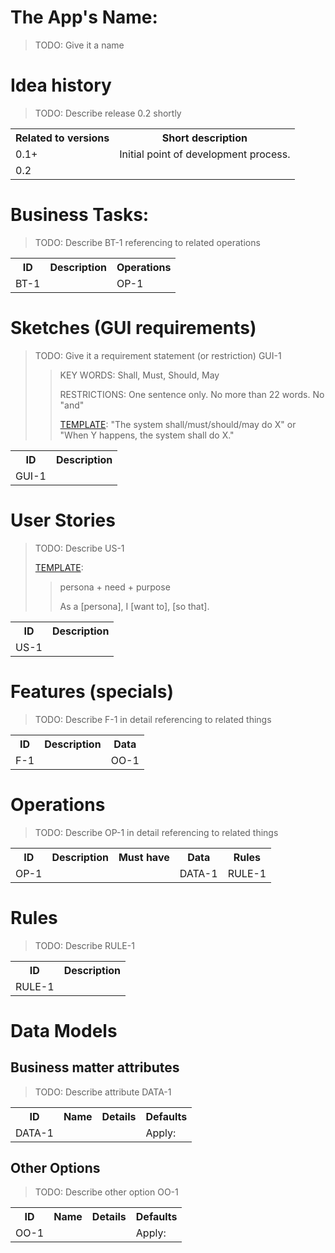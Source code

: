 <!--

 REQUIREMENTS.md
 XcodeTemplateProject

 Created by Mikhail Zhigulin in 7531.

 Copyright © 7531 - 7532 Mikhail Zhigulin of Novosibirsk

 The year starts from the creation of the world according to a Slavic calendar.
 September, the 1st of Slavic year.

 See LICENSE for details. All rights reserved.

-->

# The App's Name:

> TODO: Give it a name

# Idea history

> TODO: Describe release 0.2 shortly

<table>
    <tr>
        <th>Related to versions</th>
        <th>Short description</th>
    </tr>
    <tr>
        <td nowrap>0.1+</td>
        <td>Initial point of development process.</td>
    </tr>
    <tr>
        <td nowrap>0.2</td>
        <td></td>
    </tr>
</table>

# Business Tasks:

> TODO: Describe BT-1 referencing to related operations

<table>
    <tr>
        <th>ID</th>
        <th>Description</th>
        <th>Operations</th>
    </tr>
    <tr>
        <td nowrap>BT-1</td>
        <td></td>
        <td>OP-1</td>
    </tr>
</table>

# Sketches (GUI requirements)

> TODO: Give it a requirement statement (or restriction) GUI-1
>
> > KEY WORDS: Shall, Must, Should, May
> >
> > RESTRICTIONS: One sentence only. No more than 22 words. No "and"
> >
> > [TEMPLATE](https://www.amazon.com/More-About-Software-Requirements-Practical/dp/0735622671): "The system shall/must/should/may do X" or "When Y happens, the system shall do X."

<table>
    <tr>
        <th>ID</th>
        <th>Description</th>
    </tr>
    <tr>
        <td nowrap>GUI-1</td>
        <td></td>
    </tr>
</table>

# User Stories

> TODO: Describe US-1
> 
> [TEMPLATE](https://www.atlassian.com/agile/project-management/user-stories): 
> > persona + need + purpose
> >
> > As a [persona], I [want to], [so that].

<table>
    <tr>
        <th>ID</th>
        <th>Description</th>
    </tr>
    <tr>
        <td nowrap>US-1</td>
        <td></td>
    </tr>
</table>

# Features (specials)

> TODO: Describe F-1 in detail referencing to related things

<table>
    <tr>
        <th>ID</th>
        <th>Description</th>
        <th>Data</th>
    </tr>
    <tr>
        <td nowrap>F-1</td>
        <td></td>
        <td>OO-1</td>
    </tr>
</table>

# Operations

> TODO: Describe OP-1 in detail referencing to related things

<table>
    <tr>
        <th>ID</th>
        <th>Description</th>
        <th>Must have</th>
        <th>Data</th>
        <th>Rules</th>
    </tr>
    <tr>
        <td nowrap>OP-1</td>
        <td></td>
        <td></td>
        <td>DATA-1</td>
        <td>RULE-1</td>
    </tr>
</table>

# Rules

> TODO: Describe RULE-1

<table>
    <tr>
        <th>ID</th>
        <th>Description</th>
    </tr>
    <tr>
        <td nowrap>RULE-1</td>
        <td></td>
    </tr>
</table>

# Data Models

## Business matter attributes

> TODO: Describe attribute DATA-1

<table>
    <tr>
        <th>ID</th>
        <th>Name</th>
        <th>Details</th>
        <th>Defaults</th>
    </tr>
    <tr>
        <td nowrap>DATA-1</td>
        <td></td>
        <td></td>
        <td>Apply: </td>
    </tr>
</table>

## Other Options

> TODO: Describe other option OO-1

<table>
    <tr>
        <th>ID</th>
        <th>Name</th>
        <th>Details</th>
        <th>Defaults</th>
    </tr>
    <tr>
        <td nowrap>OO-1</td>
        <td></td>
        <td></td>
        <td>Apply: </td>
    </tr>
</table>
